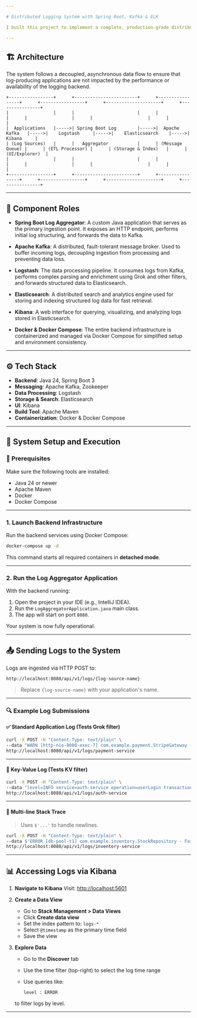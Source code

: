 ```yaml
---

# Distributed Logging System with Spring Boot, Kafka & ELK

I built this project to implement a complete, production-grade distributed logging pipeline. The primary goal was to create a system capable of ingesting logs from multiple microservices and making them centrally available for search and analysis. The architecture is designed for resilience and scalability.

---
```


## 🏗️ Architecture

The system follows a decoupled, asynchronous data flow to ensure that log-producing applications are not impacted by the performance or availability of the logging backend.

```
+-----------------+      +------------------------+      +-----------------+      +-----------------+      +---------------------+      +----------------+
|                 |      |                        |      |                 |      |                 |      |                     |      |                |
|  Applications   |----->| Spring Boot Log        |----->|  Apache Kafka   |----->|    Logstash     |----->|    Elasticsearch    |----->|     Kibana     |
| (Log Sources)   |      |   Aggregator           |      | (Message Queue) |      | (ETL Processor) |      | (Storage & Index)   |      | (UI/Explorer)  |
|                 |      |                        |      |                 |      |                 |      |                     |      |                |
+-----------------+      +------------------------+      +-----------------+      +-----------------+      +---------------------+      +----------------+
```

---

## 🧩 Component Roles

* **Spring Boot Log Aggregator**:
  A custom Java application that serves as the primary ingestion point. It exposes an HTTP endpoint, performs initial log structuring, and forwards the data to Kafka.

* **Apache Kafka**:
  A distributed, fault-tolerant message broker. Used to buffer incoming logs, decoupling ingestion from processing and preventing data loss.

* **Logstash**:
  The data processing pipeline. It consumes logs from Kafka, performs complex parsing and enrichment using Grok and other filters, and forwards structured data to Elasticsearch.

* **Elasticsearch**:
  A distributed search and analytics engine used for storing and indexing structured log data for fast retrieval.

* **Kibana**:
  A web interface for querying, visualizing, and analyzing logs stored in Elasticsearch.

* **Docker & Docker Compose**:
  The entire backend infrastructure is containerized and managed via Docker Compose for simplified setup and environment consistency.

---

## ⚙️ Tech Stack

* **Backend**: Java 24, Spring Boot 3
* **Messaging**: Apache Kafka, Zookeeper
* **Data Processing**: Logstash
* **Storage & Search**: Elasticsearch
* **UI**: Kibana
* **Build Tool**: Apache Maven
* **Containerization**: Docker & Docker Compose

---

## 🚀 System Setup and Execution

### 🔧 Prerequisites

Make sure the following tools are installed:

* Java 24 or newer
* Apache Maven
* Docker
* Docker Compose

---

### 1. Launch Backend Infrastructure

Run the backend services using Docker Compose:

```bash
docker-compose up -d
```

This command starts all required containers in **detached mode**.

---

### 2. Run the Log Aggregator Application

With the backend running:

1. Open the project in your IDE (e.g., IntelliJ IDEA).
2. Run the `LogAggregatorApplication.java` main class.
3. The app will start on port `8080`.

Your system is now fully operational.

---

## 📤 Sending Logs to the System

Logs are ingested via HTTP POST to:

```
http://localhost:8080/api/v1/logs/{log-source-name}
```

> Replace `{log-source-name}` with your application's name.

---

### 🔍 Example Log Submissions

#### ✅ Standard Application Log (Tests Grok filter)

```bash
curl -X POST -H "Content-Type: text/plain" \
--data "WARN [http-nio-8080-exec-7] com.example.payment.StripeGateway - Payment gateway timeout for transactionId=ch_3PqF2j2eZvKYlo2C1g3711fF." \
http://localhost:8080/api/v1/logs/payment-service
```

---

#### 🔑 Key-Value Log (Tests KV filter)

```bash
curl -X POST -H "Content-Type: text/plain" \
--data "level=INFO service=auth-service operation=userLogin transactionId=b4a5e8f1-a2d3-4c5e-9f0a-1b2c3d4e5f6a userId=alex.davis@example.com message=\"User login successful\"" \
http://localhost:8080/api/v1/logs/auth-service
```

---

#### 🧵 Multi-line Stack Trace

> Uses `$'...'` to handle newlines.

```bash
curl -X POST -H "Content-Type: text/plain" \
--data $'ERROR [db-pool-t1] com.example.inventory.StockRepository - Failed to update stock for productId=PROD-55432\njava.sql.SQLIntegrityConstraintViolationException: Duplicate entry \'55432\' for key \'PRIMARY\'\n\tat com.mysql.cj.jdbc.exceptions.SQLError.createSQLException(SQLError.java:123)\n\tat com.zaxxer.hikari.pool.ProxyStatement.execute(ProxyStatement.java:94)\n\t... 14 more' \
http://localhost:8080/api/v1/logs/inventory-service
```

---

## 📊 Accessing Logs via Kibana

1. **Navigate to Kibana**
   Visit: [http://localhost:5601](http://localhost:5601)

2. **Create a Data View**

   * Go to **Stack Management > Data Views**
   * Click **Create data view**
   * Set the index pattern to: `logs-*`
   * Select `@timestamp` as the primary time field
   * Save the view

3. **Explore Data**

   * Go to the **Discover** tab
   * Use the time filter (top-right) to select the log time range
   * Use queries like:

     ```
     level : ERROR
     ```

   to filter logs by level.

---

